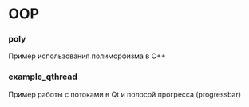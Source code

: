 # OOP

### poly 
Пример использования полиморфизма в C++


### example_qthread
Пример работы с потоками в Qt и полосой прогресса (progressbar)
